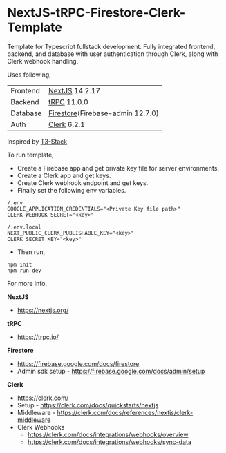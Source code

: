 # NextJS-tRPC-Firestore-Clerk-Template

Template for Typescript fullstack development.
Fully integrated frontend, backend, and database with user authentication through Clerk, along with Clerk webhook handling.

Uses following,

|          |                                                                                |
| -------- | ------------------------------------------------------------------------------ |
| Frontend | [NextJS](https://nextjs.org/) 14.2.17                                          |
| Backend  | [tRPC](https://trpc.io/) 11.0.0                                                |
| Database | [Firestore](https://firebase.google.com/docs/firestore)(Firebase-admin 12.7.0) |
| Auth     | [Clerk](https://clerk.com/) 6.2.1                                              |

Inspired by [T3-Stack](https://create.t3.gg/)

To run template,

- Create a Firebase app and get private key file for server environments.
- Create a Clerk app and get keys.
- Create Clerk webhook endpoint and get keys.
- Finally set the following env variables.

```
/.env
GOOGLE_APPLICATION_CREDENTIALS="<Private Key file path>"
CLERK_WEBHOOK_SECRET="<key>"

/.env.local
NEXT_PUBLIC_CLERK_PUBLISHABLE_KEY="<key>"
CLERK_SECRET_KEY="<key>"
```

- Then run,

```
npm init
npm run dev
```

For more info,

**NextJS**

- https://nextjs.org/

**tRPC**

- https://trpc.io/

**Firestore**

- https://firebase.google.com/docs/firestore
- Admin sdk setup - https://firebase.google.com/docs/admin/setup

**Clerk**

- https://clerk.com/
- Setup - https://clerk.com/docs/quickstarts/nextjs
- Middleware - https://clerk.com/docs/references/nextjs/clerk-middleware
- Clerk Webhooks
  - https://clerk.com/docs/integrations/webhooks/overview
  - https://clerk.com/docs/integrations/webhooks/sync-data

